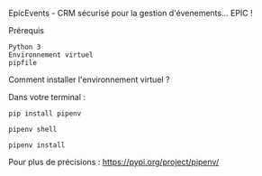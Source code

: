 EpicEvents - CRM sécurisé pour la gestion d'évenements... EPIC !

Prérequis

    Python 3
    Environnement virtuel
    pipfile

Comment installer l'environnement virtuel ?

Dans votre terminal :

    pip install pipenv

    pipenv shell

    pipenv install

Pour plus de précisions : https://pypi.org/project/pipenv/
